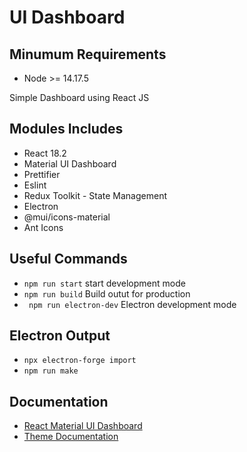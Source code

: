 # UI Dashboard

## Minumum Requirements 
- Node >= 14.17.5

Simple Dashboard using React JS

## Modules Includes 
- React 18.2
- Material UI Dashboard 
- Prettifier
- Eslint
- Redux Toolkit - State Management
- Electron
- @mui/icons-material
- Ant Icons

## Useful Commands
- ``` npm run start ``` start development mode
- ``` npm run build ``` Build outut for production
- ``` npm run electron-dev``` Electron development mode

## Electron Output
- ```npx electron-forge import```
- ```npm run make``` 

## Documentation
- [React Material UI Dashboard](https://mui.com/core/)
- [Theme Documentation](https://codedthemes.gitbook.io/materially-react-material-documentation/)


